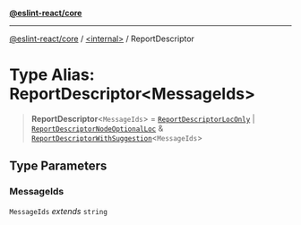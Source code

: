 [**@eslint-react/core**](../../README.md)

***

[@eslint-react/core](../../README.md) / [\<internal\>](../README.md) / ReportDescriptor

# Type Alias: ReportDescriptor\<MessageIds\>

> **ReportDescriptor**\<`MessageIds`\> = [`ReportDescriptorLocOnly`](../interfaces/ReportDescriptorLocOnly.md) \| [`ReportDescriptorNodeOptionalLoc`](../interfaces/ReportDescriptorNodeOptionalLoc.md) & [`ReportDescriptorWithSuggestion`](../interfaces/ReportDescriptorWithSuggestion.md)\<`MessageIds`\>

## Type Parameters

### MessageIds

`MessageIds` *extends* `string`
